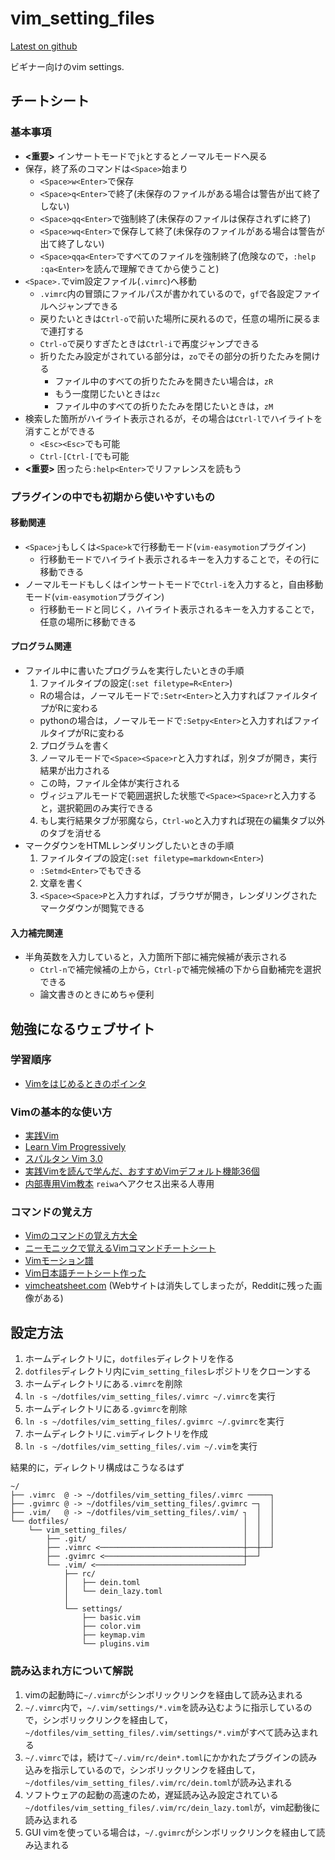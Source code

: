 # vim_setting_files

[Latest on github](https://github.com/ishibaki/vim_setting_files)

ビギナー向けのvim settings.

## チートシート

### 基本事項

- **<重要>** インサートモードで`jk`とするとノーマルモードへ戻る
- 保存，終了系のコマンドは`<Space>`始まり
  - `<Space>w<Enter>`で保存
  - `<Space>q<Enter>`で終了(未保存のファイルがある場合は警告が出て終了しない)
  - `<Space>qq<Enter>`で強制終了(未保存のファイルは保存されずに終了)
  - `<Space>wq<Enter>`で保存して終了(未保存のファイルがある場合は警告が出て終了しない)
  - `<Space>qqa<Enter>`ですべてのファイルを強制終了(危険なので，`:help :qa<Enter>`を読んで理解できてから使うこと)
- `<Space>.`でvim設定ファイル(`.vimrc`)へ移動
  - `.vimrc`内の冒頭にファイルパスが書かれているので，`gf`で各設定ファイルへジャンプできる
  - 戻りたいときは`Ctrl-o`で前いた場所に戻れるので，任意の場所に戻るまで連打する
  - `Ctrl-o`で戻りすぎたときは`Ctrl-i`で再度ジャンプできる
  - 折りたたみ設定がされている部分は，`zo`でその部分の折りたたみを開ける
    - ファイル中のすべての折りたたみを開きたい場合は，`zR`
    - もう一度閉じたいときは`zc`
    - ファイル中のすべての折りたたみを閉じたいときは，`zM`
- 検索した箇所がハイライト表示されるが，その場合は`Ctrl-l`でハイライトを消すことができる
  - `<Esc><Esc>`でも可能
  - `Ctrl-[Ctrl-[`でも可能
- **<重要>** 困ったら`:help<Enter>`でリファレンスを読もう

### プラグインの中でも初期から使いやすいもの

#### 移動関連

- `<Space>j`もしくは`<Space>k`で行移動モード(`vim-easymotion`プラグイン)
  - 行移動モードでハイライト表示されるキーを入力することで，その行に移動できる
- ノーマルモードもしくはインサートモードで`Ctrl-i`を入力すると，自由移動モード(`vim-easymotion`プラグイン)
  - 行移動モードと同じく，ハイライト表示されるキーを入力することで，任意の場所に移動できる

#### プログラム関連

- ファイル中に書いたプログラムを実行したいときの手順
  1. ファイルタイプの設定(`:set filetype=R<Enter>`)
    - Rの場合は，ノーマルモードで`:Setr<Enter>`と入力すればファイルタイプがRに変わる
    - pythonの場合は，ノーマルモードで`:Setpy<Enter>`と入力すればファイルタイプがRに変わる
  2. プログラムを書く
  3. ノーマルモードで`<Space><Space>r`と入力すれば，別タブが開き，実行結果が出力される
    - この時，ファイル全体が実行される
    - ヴィジュアルモードで範囲選択した状態で`<Space><Space>r`と入力すると，選択範囲のみ実行できる
  4. もし実行結果タブが邪魔なら，`Ctrl-wo`と入力すれば現在の編集タブ以外のタブを消せる
- マークダウンをHTMLレンダリングしたいときの手順
  1. ファイルタイプの設定(`:set filetype=markdown<Enter>`)
    - `:Setmd<Enter>`でもできる
  2. 文章を書く
  3. `<Space><Space>P`と入力すれば，ブラウザが開き，レンダリングされたマークダウンが閲覧できる

#### 入力補完関連

- 半角英数を入力していると，入力箇所下部に補完候補が表示される
  - `Ctrl-n`で補完候補の上から，`Ctrl-p`で補完候補の下から自動補完を選択できる
  - 論文書きのときにめちゃ便利

## 勉強になるウェブサイト

### 学習順序

- [Vimをはじめるときのポインタ](http://wakame.hatenablog.jp/entry/2017/12/15/004041)

### Vimの基本的な使い方

- [実践Vim](https://www.amazon.co.jp/実践Vim-思考のスピードで編集しよう-Drew-Neil/dp/4048916599)
- [Learn Vim Progressively](http://mattn.kaoriya.net/software/vim/20110902125512.htm)
- [スパルタン Vim 3.0](http://files.kaoriya.net/docs/SpartanVim/SpartanVim-3.0-online.pdf)
- [実践Vimを読んで学んだ、おすすめVimデフォルト機能36個](http://myenigma.hatenablog.com/entry/2015/12/19/081933)
- <a href="file:///Volumes/share/personal/Ishibashi/vim/practical_vim.html">内部専用Vim教本</a> `reiwa`へアクセス出来る人専用 

### コマンドの覚え方

- [Vimのコマンドの覚え方大全](http://haya14busa.com/vim-mnemonic/)
- [ニーモニックで覚えるVimコマンドチートシート](https://qiita.com/fiftystorm36/items/9da472686cb8e62e9e26)
- [Vimモーション譜](https://qiita.com/kumazo/items/9d334256694c6253944a)
- [Vim日本語チートシート作った](https://qiita.com/zipper/items/8fbed306e203b17be0c3)
- [vimcheatsheet.com](https://external-preview.redd.it/iigrixvxp5aYN9ox7Gr1dfI_rhLRotWlLsCafjJqjEQ.png?auto=webp&s=1594ddc17408cb9186a73c2a6d1a1bf1e00769dd) (Webサイトは消失してしまったが，Redditに残った画像がある)

## 設定方法

1. ホームディレクトリに，`dotfiles`ディレクトリを作る
2. `dotfiles`ディレクトリ内に`vim_setting_files`レポジトリをクローンする
3. ホームディレクトリにある`.vimrc`を削除
4. `ln -s ~/dotfiles/vim_setting_files/.vimrc ~/.vimrc`を実行
5. ホームディレクトリにある`.gvimrc`を削除
6. `ln -s ~/dotfiles/vim_setting_files/.gvimrc ~/.gvimrc`を実行
7. ホームディレクトリに`.vim`ディレクトリを作成
8. `ln -s ~/dotfiles/vim_setting_files/.vim ~/.vim`を実行

結果的に，ディレクトリ構成はこうなるはず

```
~/
├── .vimrc  @ -> ~/dotfiles/vim_setting_files/.vimrc ─────┐
├── .gvimrc @ -> ~/dotfiles/vim_setting_files/.gvimrc ─┐  │
├── .vim/   @ -> ~/dotfiles/vim_setting_files/.vim/ ┐  │  │
└── dotfiles/                                       │  │  │
    └── vim_setting_files/                          │  │  │
        ├── .git/                                   │  │  │
        ├── .vimrc <────────────────────────────────┼──┼──┘
        ├── .gvimrc <───────────────────────────────┼──┘
        └── .vim/ <─────────────────────────────────┘
            ├── rc/
            │   ├── dein.toml
            │   └── dein_lazy.toml
            │
            └── settings/
                ├── basic.vim
                ├── color.vim
                ├── keymap.vim
                └── plugins.vim
```

### 読み込まれ方について解説

1. vimの起動時に`~/.vimrc`がシンボリックリンクを経由して読み込まれる
2. `~/.vimrc`内で，`~/.vim/settings/*.vim`を読み込むように指示しているので，シンボリックリンクを経由して，`~/dotfiles/vim_setting_files/.vim/settings/*.vim`がすべて読み込まれる
3. `~/.vimrc`では，続けて`~/.vim/rc/dein*.toml`にかかれたプラグインの読み込みを指示しているので，シンボリックリンクを経由して，`~/dotfiles/vim_setting_files/.vim/rc/dein.toml`が読み込まれる
4. ソフトウェアの起動の高速のため，遅延読み込み設定されている`~/dotfiles/vim_setting_files/.vim/rc/dein_lazy.toml`が，vim起動後に読み込まれる
5. GUI vimを使っている場合は，`~/.gvimrc`がシンボリックリンクを経由して読み込まれる
